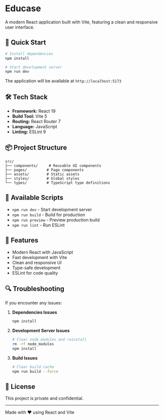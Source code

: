# Educase

A modern React application built with Vite, featuring a clean and responsive user interface.

## 🚀 Quick Start

```bash
# Install dependencies
npm install

# Start development server
npm run dev
```

The application will be available at `http://localhost:5173`

## 🛠️ Tech Stack

- **Framework:** React 19
- **Build Tool:** Vite 5
- **Routing:** React Router 7
- **Language:** JavaScript
- **Linting:** ESLint 9

## 📦 Project Structure

```
src/
├── components/     # Reusable UI components
├── pages/         # Page components
├── assets/        # Static assets
├── styles/        # Global styles
└── types/         # TypeScript type definitions
```

## 🔧 Available Scripts

- `npm run dev` - Start development server
- `npm run build` - Build for production
- `npm run preview` - Preview production build
- `npm run lint` - Run ESLint

## 🎨 Features

- Modern React with JavaScript
- Fast development with Vite
- Clean and responsive UI
- Type-safe development
- ESLint for code quality



## 🔍 Troubleshooting

If you encounter any issues:

1. **Dependencies Issues**
   ```bash
   npm install
   ```

2. **Development Server Issues**
   ```bash
   # Clear node_modules and reinstall
   rm -rf node_modules
   npm install
   ```

3. **Build Issues**
   ```bash
   # Clear build cache
   npm run build --force
   ```

## 📄 License

This project is private and confidential.

---

Made with ❤️ using React and Vite
